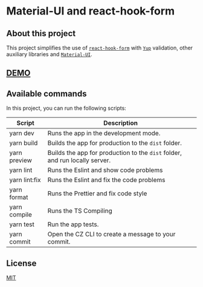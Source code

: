 # Material-UI and react-hook-form

## About this project

This project simplifies the use of [`react-hook-form`](https://github.com/react-hook-form/react-hook-form) with [`Yup`](https://github.com/jquense/yup) validation, other auxiliary libraries 
and [`Material-UI`](https://github.com/mui/material-ui).

## [DEMO](https://andrey-golubenko.github.io/ultimate-react-hook-form/)


## Available commands

<p>In this project, you can run the following scripts:</p>

| Script        | Description                                                                 |
| ------------- | --------------------------------------------------------------------------- |
| yarn dev      | Runs the app in the development mode.                                       |
| yarn build    | Builds the app for production to the `dist` folder.                         |
| yarn preview  | Builds the app for production to the `dist` folder, and run locally server. |
| yarn lint     | Runs the Eslint and show code problems                                      |
| yarn lint:fix | Runs the Eslint and fix the code problems                                   |
| yarn format   | Runs the Prettier and fix code style                                        |
| yarn compile  | Runs the TS Compiling                                                       |
| yarn test     | Run the app tests.                                                          |
| yarn commit   | Open the CZ CLI to create a message to your commit.                         |

## License

[MIT](https://choosealicense.com/licenses/mit/)
